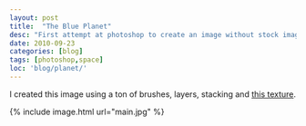 ```yaml
---
layout: post
title:  "The Blue Planet"
desc: "First attempt at photoshop to create an image without stock images."
date: 2010-09-23
categories: [blog]
tags: [photoshop,space]
loc: 'blog/planet/'
---
```


I created this image using a ton of brushes, layers, stacking
and [this texture](http://supersprayer.deviantart.com/art/Planet-Texture-150027894).
 
 

{% include image.html url="main.jpg"  %}

